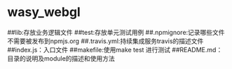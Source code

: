 # wasy_webgl
##lib:存放业务逻辑文件
##test:存放单元测试用例
##.npmignore:记录哪些文件不需要被发布到npmjs.org
##.travis.yml:持续集成服务travis的描述文件
##index.js：入口文件
##makefile:使用make test 进行测试
##README.md：目录的说明及module的描述和使用方法
